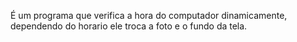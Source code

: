 É um programa que verifica a hora do computador dinamicamente, dependendo do horario ele troca a foto e o fundo da tela. 
